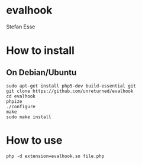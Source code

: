 # evalhook
Stefan Esse

# How to install
## On Debian/Ubuntu

```
sudo apt-get install php5-dev build-essential git
git clone https://github.com/unreturned/evalhook
cd evalhook
phpize
./configure
make
sudo make install
```

# How to use

```
php -d extension=evalhook.so file.php
```
